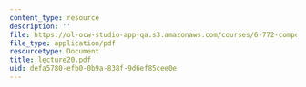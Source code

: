 ```yaml
---
content_type: resource
description: ''
file: https://ol-ocw-studio-app-qa.s3.amazonaws.com/courses/6-772-compound-semiconductor-devices-spring-2003/defa5780efb00b9a838f9d6ef85cee0e_lecture20.pdf
file_type: application/pdf
resourcetype: Document
title: lecture20.pdf
uid: defa5780-efb0-0b9a-838f-9d6ef85cee0e
---
```

